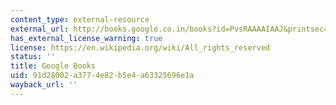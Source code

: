 ```yaml
---
content_type: external-resource
external_url: http://books.google.co.in/books?id=PvsRAAAAIAAJ&printsec=frontcover&dq=Deutsches+Woerterbuch&hl=en&sa=X&ei=L1bwTtaXEI7prQfZwfTwDw&redir_esc=y#v=onepage&q=Deutsches%20Woerterbuch&f=false
has_external_license_warning: true
license: https://en.wikipedia.org/wiki/All_rights_reserved
status: ''
title: Google Books
uid: 91d28002-a377-4e82-b5e4-a63325696e1a
wayback_url: ''
---
```

